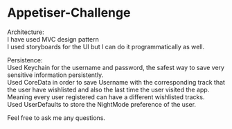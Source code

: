 # Appetiser-Challenge
Architecture:\
I have used MVC design pattern\
I used storyboards for the UI but I can do it programmatically as well.

Persistence:\
Used Keychain for the username and password, the safest way to save very sensitive information persistently.\
Used CoreData in order to save Username with the corresponding track that the user have wishlisted and also the last time the user visited the app. Meaning every user registered can have a different wishlisted tracks.\
Used UserDefaults to store the NightMode preference of the user.

Feel free to ask me any questions.
